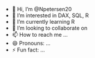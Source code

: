 - 👋 Hi, I’m @Npetersen20
- 👀 I’m interested in DAX, SQL, R
- 🌱 I’m currently learning R
- 💞️ I’m looking to collaborate on 
- 📫 How to reach me ...
- 😄 Pronouns: ...
- ⚡ Fun fact: ...

<!---
Npetersen20/Npetersen20 is a ✨ special ✨ repository because its `README.md` (this file) appears on your GitHub profile.
You can click the Preview link to take a look at your changes.
--->
